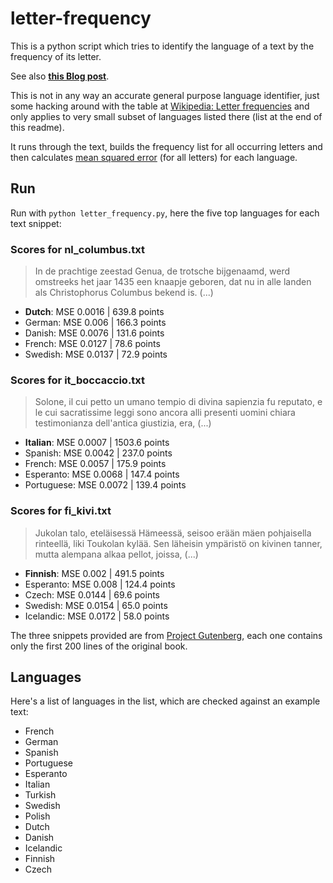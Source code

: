 # letter-frequency

This is a python script which tries to identify the language of a text by the frequency of its letter.

See also [**this Blog post**](https://www.kleemans.ch/letter-frequency).

This is not in any way an accurate general purpose language identifier, just some hacking around with the table at [Wikipedia: Letter frequencies](https://en.wikipedia.org/wiki/Letter_frequency#Relative_frequencies_of_letters_in_other_languages) and only applies to very small subset of languages listed there (list at the end of this readme).

It runs through the text, builds the frequency list for all occurring letters and then calculates [mean squared error](https://en.wikipedia.org/wiki/Mean_squared_error) (for all letters) for each language.

## Run
Run with `python letter_frequency.py`, here the five top languages for each text snippet:

### Scores for nl_columbus.txt
>In de prachtige zeestad Genua, de trotsche bijgenaamd, werd
omstreeks het jaar 1435 een knaapje geboren, dat nu in alle landen
als Christophorus Columbus bekend is. (...)

* **Dutch**: MSE 0.0016 | 639.8 points
* German: MSE 0.006 | 166.3 points
* Danish: MSE 0.0076 | 131.6 points
* French: MSE 0.0127 | 78.6 points
* Swedish: MSE 0.0137 | 72.9 points

### Scores for it_boccaccio.txt
> Solone, il cui petto un umano tempio di divina sapienzia fu reputato,
e le cui sacratissime leggi sono ancora alli presenti uomini chiara
testimonianza dell'antica giustizia, era, (...)

* **Italian**: MSE 0.0007 | 1503.6 points
* Spanish: MSE 0.0042 | 237.0 points
* French: MSE 0.0057 | 175.9 points
* Esperanto: MSE 0.0068 | 147.4 points
* Portuguese: MSE 0.0072 | 139.4 points

### Scores for fi_kivi.txt
> Jukolan talo, eteläisessä Hämeessä, seisoo erään mäen pohjaisella
rinteellä, liki Toukolan kylää. Sen läheisin ympäristö on kivinen
tanner, mutta alempana alkaa pellot, joissa,  (...)

* **Finnish**: MSE 0.002 | 491.5 points
* Esperanto: MSE 0.008 | 124.4 points
* Czech: MSE 0.0144 | 69.6 points
* Swedish: MSE 0.0154 | 65.0 points
* Icelandic: MSE 0.0172 | 58.0 points

The three snippets provided are from [Project Gutenberg](https://www.gutenberg.org/), each one contains only the first 200 lines of the original book.

## Languages
Here's a list of languages in the list, which are checked against an example text:
* French
* German
* Spanish
* Portuguese
* Esperanto
* Italian
* Turkish
* Swedish
* Polish
* Dutch
* Danish
* Icelandic
* Finnish
* Czech
